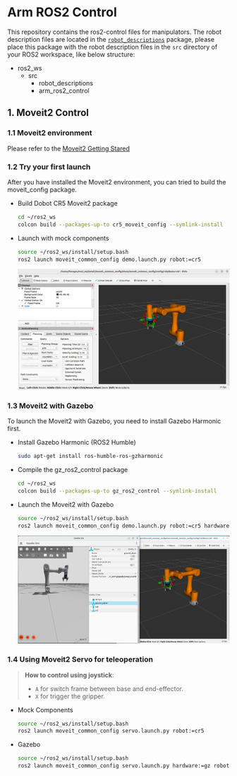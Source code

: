 # Arm ROS2 Control

This repository contains the ros2-control files for manipulators. The robot description files are located in the [
`robot_descriptions`](https://github.com/fiveages-sim/robot_descriptions) package, please place this package with the
robot description files in the `src` directory of your ROS2 workspace, like below structure:

- ros2_ws
  - src
    - robot_descriptions
    - arm_ros2_control

## 1. Moveit2 Control

### 1.1 Moveit2 environment

Please refer to
the [Moveit2 Getting Stared](https://moveit.picknik.ai/main/doc/tutorials/getting_started/getting_started.html#install-ros-2-and-colcon)

### 1.2 Try your first launch

After you have installed the Moveit2 environment, you can tried to build the moveit_config package.

* Build Dobot CR5 Moveit2 package
    ```bash
    cd ~/ros2_ws
    colcon build --packages-up-to cr5_moveit_config --symlink-install
    ```
* Launch with mock components
    ```bash
    source ~/ros2_ws/install/setup.bash
    ros2 launch moveit_common_config demo.launch.py robot:=cr5
    ```
  ![moveit](.images/moveit_dobot.png)

### 1.3 Moveit2 with Gazebo

To launch the Moveit2 with Gazebo, you need to install Gazebo Harmonic first.

* Install Gazebo Harmonic (ROS2 Humble)
    ```bash
    sudo apt-get install ros-humble-ros-gzharmonic
    ```
* Compile the gz_ros2_control package
    ```bash
    cd ~/ros2_ws
    colcon build --packages-up-to gz_ros2_control --symlink-install
    ```
* Launch the Moveit2 with Gazebo
    ```bash
    source ~/ros2_ws/install/setup.bash
    ros2 launch moveit_common_config demo.launch.py robot:=cr5 hardware:=gz
    ```

  ![moveit gz](.images/moveit_dobot_gz.png)

### 1.4 Using Moveit2 Servo for teleoperation
> **How to control using joystick**:
  > * `A` for switch frame between base and end-effector.
  > * `X` for trigger the gripper.

* Mock Components
  ```bash
  source ~/ros2_ws/install/setup.bash
  ros2 launch moveit_common_config servo.launch.py robot:=cr5 
  ```
* Gazebo
  ```bash
  source ~/ros2_ws/install/setup.bash
  ros2 launch moveit_common_config servo.launch.py hardware:=gz robot:=cr5 
  ```